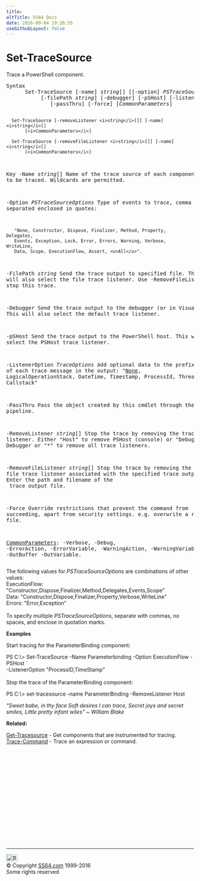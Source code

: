 ```yaml
---
title:
altTitle: SS64 Docs
date: 2016-09-04 19:26:55
useGithubLayout: false
---
```

<!-- #BeginLibraryItem "/Library/head_ps.lbi" --><!-- #EndLibraryItem --><h1>Set-TraceSource</h1> 
<p>Trace a PowerShell component.</p>
<pre>Syntax
      Set-TraceSource [-name] <i>string</i>[] [[-option] <i>PSTraceSourceOptions</i>
           [-filePath <i>string</i>] [-debugger] [-pSHost] [-listenerOption <i>TraceOptions</i>]
              [-passThru] [-force] [<i>CommonParameters</i>]

      Set-TraceSource [-removeListener <i>string</i>[]] [-name] <i>string</i>[] 
           [<i>CommonParameters</i>]

      Set-TraceSource [-removeFileListener <i>string</i>[]] [-name] <i>string</i>[] 
           [<i>CommonParameters</i>]

Key
   -Name <i>string</i>[]
       Name of the trace source of each component to be traced.
       Wildcards are permitted.

   -Option <i>PSTraceSourceOptions</i>
       Type of events to trace, comma separated enclosed in quotes: 
        
       "None, Constructor, Dispose, Finalizer, Method, Property, Delegates,
       Events, Exception, Lock, Error, Errors, Warning, Verbose, WriteLine,
       Data, Scope, ExecutionFlow, Assert, <u>All</u>".

   -FilePath <i>string</i>
       Send the trace output to specified file. This will also select the
       file trace listener. Use -RemoveFileListener to stop this trace.

   -Debugger 
       Send the trace output to the debugger (or in Visual Studio) This will
       also select the default trace listener.

   -pSHost 
       Send the trace output to the PowerShell host.
       This will also select the PSHost trace listener.

   -ListenerOption <i>TraceOptions</i>
       Add optional data to the prefix of each trace message in the output:
            "<u>None</u>, LogicalOperationStack, DateTime, Timestamp,
            ProcessId, ThreadId, or Callstack"

   -PassThru
       Pass the object created by this cmdlet through the pipeline.

   -RemoveListener <i>string</i>[]
       Stop the trace by removing the trace listener. 
       Either "Host" to remove PSHost (console)
       or "Debug" to remove Debugger
       or "*" to remove all trace listeners.

   -RemoveFileListener <i>string</i>[]
       Stop the trace by removing the file trace listener associated with the
       specified trace output filename. Enter the path and filename of the <br>       trace output file.

   -Force
       Override restrictions that prevent the command from succeeding, apart
       from security settings. e.g. overwrite a read-only file.

   <a href="common.html">CommonParameters</a>:
       -Verbose, -Debug, -ErrorAction, -ErrorVariable, -WarningAction, -WarningVariable,
       -OutBuffer -OutVariable.</pre>
<p> The following values for <i>PSTraceSourceOptions</i> are combinations of other values:<br>
ExecutionFlow: "Constructor,Dispose,Finalizer,Method,Delegates,Events,Scope"<br>
Data: "Constructor,Dispose,Finalizer,Property,Verbose,WriteLine"<br>
 Errors: "Error,Exception"<br>
<br>
To specify multiple <i>PSTraceSourceOptions</i>, separate  with commas,  no spaces, and enclose  in quotation marks.</p>
<p><b>Examples</b></p>
<p>Start tracing for the ParameterBinding component:</p>
<p><span class="code">PS C:\&gt; Set-TraceSource -Name Parameterbinding -Option ExecutionFlow -PSHost ` <br>
    -ListenerOption "ProcessID,TimeStamp"</span><br>
  <br>
  Stop the trace of the ParameterBinding component:</p>
<p class="code">PS C:\&gt; set-tracesource -name ParameterBinding -RemoveListener Host</p>
<p class="quote"><i>“Sweet babe, in thy face Soft desires I can trace, Secret joys and secret smiles, Little pretty infant wiles” ~ William Blake</i></p>
<p><b>Related:</b></p>
<p>  <a href="get-tracesource.html">Get-Tracesource</a> - Get components that are instrumented for tracing.<br>
<a href="trace-command.html">Trace-Command</a> - Trace an expression or command.</p><!-- #BeginLibraryItem "/Library/foot_ps.lbi" --><p><script async="" src="//pagead2.googlesyndication.com/pagead/js/adsbygoogle.js"></script>
<!-- PowerShell300 -->
<ins class="adsbygoogle" style="display:inline-block;width:300px;height:250px" data-ad-client="ca-pub-6140977852749469" data-ad-slot="6253539900"></ins>
<script>
(adsbygoogle = window.adsbygoogle || []).push({});
</script></p>
<hr>
<div id="bl" class="footer"><a href="#"><img src="../images/top.png" width="30" height="22" alt="Back to the Top"></a></div>
<div id="br" class="footer, tagline">© Copyright <a href="http://ss64.com/">SS64.com</a> 1999-2016<br>
Some rights reserved</div><!-- #EndLibraryItem -->

